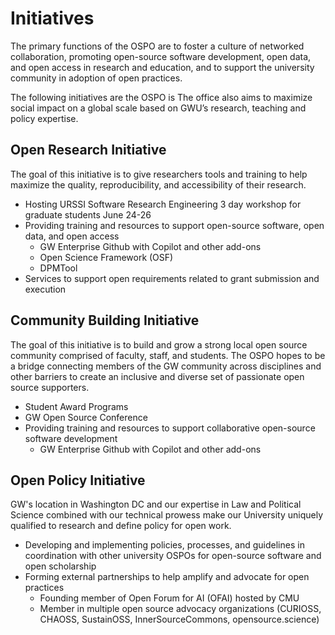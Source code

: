 # Initiatives
The primary functions of the OSPO are to foster a culture of networked collaboration, promoting open-source software development, open data, and open access in research and education, and to support the university community in adoption of open practices.  

The following initiatives are the OSPO is The office also aims to maximize social impact on a global scale based on GWU’s research, teaching and policy expertise.

## Open Research Initiative
The goal of this initiative is to give researchers tools and training to help maximize the quality, reproducibility, and accessibility of their research.
 - Hosting URSSI Software Research Engineering 3 day workshop for graduate students June 24-26
 - Providing training and resources to support open-source software, open data, and open access
    - GW Enterprise Github with Copilot and other add-ons
    - Open Science Framework (OSF)
    - DPMTool
 - Services to support open requirements related to grant submission and execution

## Community Building Initiative
The goal of this initiative is to build and grow a strong local open source community comprised of faculty, staff, and students.  The OSPO hopes to be a bridge connecting members of the GW community across disciplines and other barriers to create an inclusive and diverse set of passionate open source supporters.
 - Student Award Programs
 - GW Open Source Conference
 - Providing training and resources to support collaborative open-source software development
    - GW Enterprise Github with Copilot and other add-ons

## Open Policy Initiative
GW's location in Washington DC and our expertise in Law and Political Science combined with our technical prowess make our University uniquely qualified to research and define policy for open work.
 - Developing and implementing policies, processes, and guidelines in coordination with other university OSPOs for open-source software and open scholarship
 - Forming external partnerships to help amplify and advocate for open practices
    - Founding member of Open Forum for AI (OFAI) hosted by CMU
    - Member in multiple open source advocacy organizations (CURIOSS, CHAOSS, SustainOSS, InnerSourceCommons, opensource.science)


